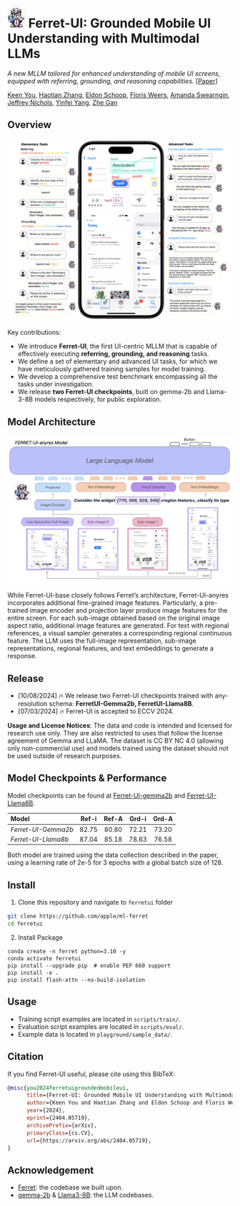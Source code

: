 # <img src="figs/ferretui_icon.png" alt="ferretui icon" width="40" height="45"> Ferret-UI: Grounded Mobile UI Understanding with Multimodal LLMs 
*A new MLLM tailored for enhanced understanding of mobile UI screens, equipped with referring, grounding, and reasoning capabilities.* [[Paper](https://arxiv.org/pdf/2404.05719)]

[Keen You](http://keenyyou.github.io/), [Haotian Zhang](https://scholar.google.com/citations?user=1vz0kKUAAAAJ&hl=en/), [Eldon Schoop](https://eldon.io), [Floris Weers](https://weers.dev/), [Amanda Swearngin](https://amaswea.github.io/), [Jeffrey Nichols](https://www.jeffreynichols.com/), [Yinfei Yang](https://sites.google.com/site/yinfeiyang/), [Zhe Gan](https://zhegan27.github.io/)

## Overview
<p align="center">
  <img src="figs/task_example.png" alt="ferretui task example" width="600">
</p> 

Key contributions: 
- We introduce **Ferret-UI**, the first UI-centric MLLM that is capable of effectively executing **referring, grounding, and reasoning** tasks.
- We define a set of elementary and advanced UI tasks, for which we have meticulously gathered training samples for model training.
- We develop a comprehensive test benchmark encompassing all the tasks under investigation.
- We release **two Ferret-UI checkpoints**, built on gemma-2b and Llama-3-8B models respectively, for public exploration.

## Model Architecture

<p align="center">
  <img src="figs/ferretui_model_arch.png" alt="ferretui model arch" width="600">
</p> 

While Ferret-UI-base closely follows Ferret’s architecture, Ferret-UI-anyres incorporates additional fine-grained image features. Particularly, a pre-trained image encoder and projection layer produce image features for the entire screen. For each sub-image obtained based on the original image aspect ratio, additional image features are generated. For text with regional references, a visual sampler generates a corresponding regional continuous feature. The LLM uses the full-image representation, sub-image representations, regional features, and text embeddings to generate a response.


## Release
- [10/08/2024] 🔥 We release two Ferret-UI checkpoints trained with any-resolution schema: **FerretUI-Gemma2b, FerretUI-Llama8B**.
- [07/03/2024] 🔥 Ferret-UI is accepted to ECCV 2024. 

**Usage and License Notices**: The data and code is intended and licensed for research use only. They are also restricted to uses that follow the license agreement of Gemma and LLaMA. The dataset is CC BY NC 4.0 (allowing only non-commercial use) and models trained using the dataset should not be used outside of research purposes. 

## Model Checkpoints & Performance

Model checkpoints can be found at [Ferret-UI-gemma2b](https://ml-site.cdn-apple.com/models/ferretui/gemma2b-anyres.zip) and [Ferret-UI-Llama8B](https://ml-site.cdn-apple.com/models/ferretui/llama8b-anyres.zip).

| Model               | Ref-i | Ref-A | Grd-i | Grd-A |
|:--------------------|:-----:|:-----:|:-----:|:-----:|
| _Ferret-UI-Gemma2b_ | 82.75 | 80.80 | 72.21 | 73.20 |
| _Ferret-UI-Llama8b_ | 87.04 | 85.18 | 78.63 | 76.58 |

Both model are trained using the data collection described in the paper, using a learning rate of 2e-5 for 3 epochs with a global batch size of 128.

## Install

1. Clone this repository and navigate to `ferretui` folder
```bash
git clone https://github.com/apple/ml-ferret
cd ferretui
```

2. Install Package
```Shell
conda create -n ferret python=3.10 -y
conda activate ferretui
pip install --upgrade pip  # enable PEP 660 support
pip install -e .
pip install flash-attn --no-build-isolation
```

## Usage
- Training script examples are located in ```scripts/train/```.
- Evaluation script examples are located in ```scripts/eval/```.
- Example data is located in ```playground/sample_data/```.

## Citation

If you find Ferret-UI useful, please cite using this BibTeX:

```bibtex
@misc{you2024ferretuigroundedmobileui,
      title={Ferret-UI: Grounded Mobile UI Understanding with Multimodal LLMs}, 
      author={Keen You and Haotian Zhang and Eldon Schoop and Floris Weers and Amanda Swearngin and Jeffrey Nichols and Yinfei Yang and Zhe Gan},
      year={2024},
      eprint={2404.05719},
      archivePrefix={arXiv},
      primaryClass={cs.CV},
      url={https://arxiv.org/abs/2404.05719}, 
}
```

## Acknowledgement
- [Ferret](https://github.com/apple/ml-ferret): the codebase we built upon.
- [gemma-2b](https://huggingface.co/google/gemma-2b-it) & [Llama3-8B](https://huggingface.co/meta-llama/Meta-Llama-3-8B-Instruct): the LLM codebases.

